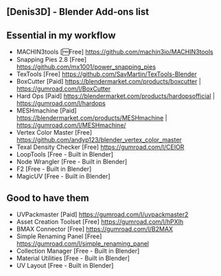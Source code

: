 ## [Denis3D] - Blender Add-ons list

## Essential in my workflow

- MACHIN3tools [🆓Free] https://github.com/machin3io/MACHIN3tools
- Snapping Pies 2.8 [Free] https://github.com/mx1001/power_snapping_pies
- TexTools [Free] https://github.com/SavMartin/TexTools-Blender
- BoxCutter [Paid] https://blendermarket.com/products/boxcutter | https://gumroad.com/l/BoxCutter
- Hard Ops [Paid] https://blendermarket.com/products/hardopsofficial | https://gumroad.com/l/hardops
- MESHmachine [Paid] https://blendermarket.com/products/MESHmachine | https://gumroad.com/l/MESHmachine/
- Vertex Color Master [Free] https://github.com/andyp123/blender_vertex_color_master
- Texal Density Checker [Free] https://gumroad.com/l/CEIOR
- LoopTools [Free - Built in Blender]  
- Node Wrangler [Free - Built in Blender] 
- F2 [Free - Built in Blender] 
- MagicUV [Free - Built in Blender] 

## Good to have them

- UVPackmaster [Paid] https://gumroad.com/l/uvpackmaster2
- Asset Creation Toolset [Free] https://gumroad.com/l/hPXIh
- BMAX Connector [Free] https://gumroad.com/l/B2MAX
- Simple Renaming Panel [Free] https://gumroad.com/l/simple_renaming_panel
- Collection Manager [Free - Built in Blender]
- Material Utilities [Free - Built in Blender]
- UV Layout [Free - Built in Blender]
